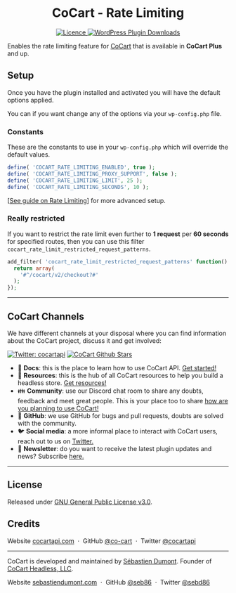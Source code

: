 <h1 align="center">CoCart - Rate Limiting</h1>

<p align="center">
	<a href="https://github.com/cocart-headless/cocart-rate-limiting/blob/master/LICENSE.md" target="_blank">
		<img src="https://img.shields.io/badge/license-GPL--3.0%2B-red.svg" alt="Licence">
	</a>
	<a href="https://wordpress.org/plugins/cocart-rate-limiting/">
		<img src="https://img.shields.io/wordpress/plugin/dt/cocart-rate-limiting.svg" alt="WordPress Plugin Downloads">
	</a>
</p>

Enables the rate limiting feature for [CoCart](https://cocartapi.com/?utm_medium=gh&utm_source=github&utm_campaign=readme&utm_content=cocart) that is available in **CoCart Plus** and up.

## Setup

Once you have the plugin installed and activated you will have the default options applied.

You can if you want change any of the options via your `wp-config.php` file.

### Constants

These are the constants to use in your `wp-config.php` which will override the default values.

```php
define( 'COCART_RATE_LIMITING_ENABLED', true );
define( 'COCART_RATE_LIMITING_PROXY_SUPPORT', false );
define( 'COCART_RATE_LIMITING_LIMIT', 25 );
define( 'COCART_RATE_LIMITING_SECONDS', 10 );
```

[[See guide on Rate Limiting](https://cocart.dev/guide/rate-limiting-guide/#h-proxy-standard-support)] for more advanced setup.

### Really restricted

If you want to restrict the rate limit even further to **1 request** per **60 seconds** for specified routes, then you can use this filter `cocart_rate_limit_restricted_request_patterns`.

```php
add_filter( 'cocart_rate_limit_restricted_request_patterns' function() {
  return array(
    '#^/cocart/v2/checkout?#'
  );
});
```

---

## CoCart Channels

We have different channels at your disposal where you can find information about the CoCart project, discuss it and get involved:

[![Twitter: cocartapi](https://img.shields.io/twitter/follow/cocartapi?style=social)](https://twitter.com/cocartapi) [![CoCart Github Stars](https://img.shields.io/github/stars/co-cart/co-cart?style=social)](https://github.com/co-cart/co-cart)

<ul>
  <li>📖 <strong>Docs</strong>: this is the place to learn how to use CoCart API. <a href="https://cocartapi.com/docs/?utm_medium=repo&utm_source=github.com&utm_campaign=readme&utm_content=cocartratelimiting">Get started!</a></li>
  <li>🧰 <strong>Resources</strong>: this is the hub of all CoCart resources to help you build a headless store. <a href="https://cocart.dev/?utm_medium=repo&utm_source=github.com&utm_campaign=readme&utm_content=cocartratelimiting">Get resources!</a></li>
  <li>👪 <strong>Community</strong>: use our Discord chat room to share any doubts, feedback and meet great people. This is your place too to share <a href="https://cocartapi.com/community/?utm_medium=repo&utm_source=github.com&utm_campaign=readme&utm_content=cocartratelimiting">how are you planning to use CoCart!</a></li>
  <li>🐞 <strong>GitHub</strong>: we use GitHub for bugs and pull requests, doubts are solved with the community.</li>
  <li>🐦 <strong>Social media</strong>: a more informal place to interact with CoCart users, reach out to us on <a href="https://twitter.com/cocartapi">Twitter.</a></li>
  <li>💌 <strong>Newsletter</strong>: do you want to receive the latest plugin updates and news? Subscribe <a href="https://twitter.com/cocartapi">here.</a></li>
</ul>

---

## License

Released under [GNU General Public License v3.0](http://www.gnu.org/licenses/gpl-3.0.html).

## Credits

Website [cocartapi.com](https://cocartapi.com) &nbsp;&middot;&nbsp;
GitHub [@co-cart](https://github.com/co-cart) &nbsp;&middot;&nbsp;
Twitter [@cocartapi](https://twitter.com/cocartapi)

---

CoCart is developed and maintained by [Sébastien Dumont](https://github.com/seb86).
Founder of [CoCart Headless, LLC](https://github.com/cocart-headless).

Website [sebastiendumont.com](https://sebastiendumont.com) &nbsp;&middot;&nbsp;
GitHub [@seb86](https://github.com/seb86) &nbsp;&middot;&nbsp;
Twitter [@sebd86](https://twitter.com/sebd86)
